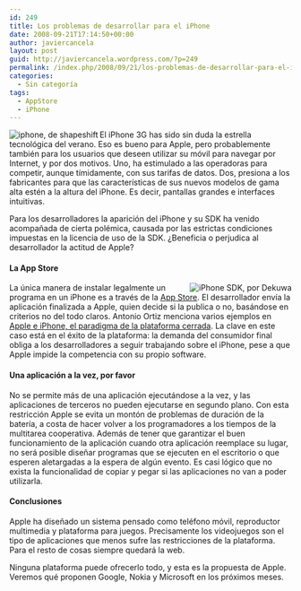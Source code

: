 ```yaml
---
id: 249
title: Los problemas de desarrollar para el iPhone
date: 2008-09-21T17:14:50+00:00
author: javiercancela
layout: post
guid: http://javiercancela.wordpress.com/?p=249
permalink: /index.php/2008/09/21/los-problemas-de-desarrollar-para-el-iphone/
categories:
  - Sin categoría
tags:
  - AppStore
  - iPhone
---
```

[<img src="http://farm1.static.flickr.com/129/352593346_b55ab8e05f_m_d.jpg" alt="iphone, de shapeshift" align="left" />](http://www.flickr.com/photos/shapeshift/352593346/sizes/s/ "iphone, de shapeshift") El iPhone 3G has sido sin duda la estrella tecnológica del verano. Eso es bueno para Apple, pero probablemente también para los usuarios que deseen utilizar su móvil para navegar por Internet, y por dos motivos. Uno, ha estimulado a las operadoras para competir, aunque tímidamente, con sus tarifas de datos. Dos, presiona a los fabricantes para que las características de sus nuevos modelos de gama alta estén a la altura del iPhone. Es decir, pantallas grandes e interfaces intuitivas.

Para los desarrolladores la aparición del iPhone y su SDK ha venido acompañada de cierta polémica, causada por las estrictas condiciones impuestas en la licencia de uso de la SDK. ¿Beneficia o perjudica al desarrollador la actitud de Apple?

#### La App Store

La única manera de instalar legalmente un <img src="http://farm4.static.flickr.com/3038/2676139605_0af82e925a_o_d.png" alt="iPhone SDK, por Dekuwa" align="right" />programa en un iPhone es a través de la [App Store](http://www.apple.com/iphone/appstore/). El desarrollador envía la aplicación finalizada a Apple, quien decide si la publica o no, basándose en criterios no del todo claros. Antonio Ortiz menciona varios ejemplos en [Apple e iPhone, el paradigma de la plataforma cerrada](http://www.error500.net/articulo/iphone-apple-paradigma-plataforma). La clave en este caso está en el éxito de la plataforma: la demanda del consumidor final obliga a los desarrolladores a seguir trabajando sobre el iPhone, pese a que Apple impide la competencia con su propio software.

#### Una aplicación a la vez, por favor

 <img src="http://farm3.static.flickr.com/2133/2344625868_c692ba2e9f_m_d.jpg" alt="" align="left" />No se permite más de una aplicación ejecutándose a la vez, y las aplicaciones de terceros no pueden ejecutarse en segundo plano. Con esta restricción Apple se evita un montón de problemas de duración de la batería, a costa de hacer volver a los programadores a los tiempos de la multitarea cooperativa. Además de tener que garantizar el buen funcionamiento de la aplicación cuando otra aplicación reemplace su lugar, no será posible diseñar programas que se ejecuten en el escritorio o que esperen aletargadas a la espera de algún evento. Es casi lógico que no exista la funcionalidad de copiar y pegar si las aplicaciones no van a poder utilizarla.

#### Conclusiones

Apple ha diseñado un sistema pensado como teléfono móvil, reproductor multimedia y plataforma para juegos. Precisamente los videojuegos son el tipo de aplicaciones que menos sufre las restricciones de la plataforma. Para el resto de cosas siempre quedará la web.

Ninguna plataforma puede ofrecerlo todo, y esta es la propuesta de Apple. Veremos qué proponen Google, Nokia y Microsoft en los próximos meses.